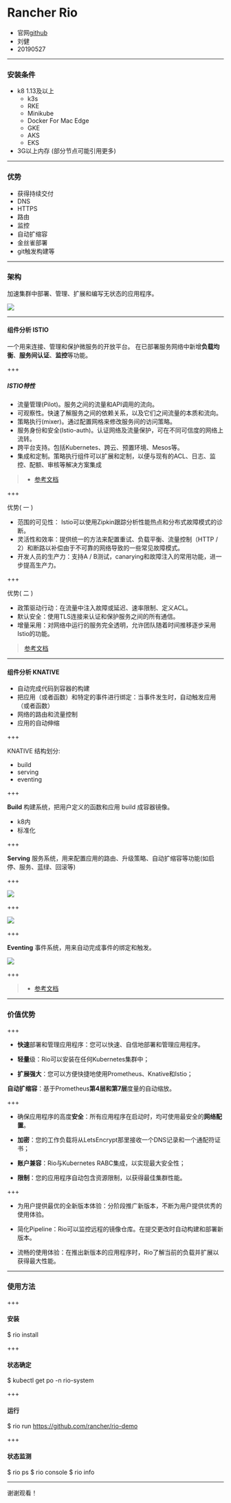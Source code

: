 
# Rancher Rio

- 官网[github](https://github.com/rancher/rio)
- 刘健
- 20190527

--- 

### 安装条件

* k8 1.13及以上
  - k3s
  -  RKE
  -  Minikube
  -  Docker For Mac Edge
  -  GKE
  -  AKS
  -  EKS
* 3G以上内存 (部分节点可能引用更多)

---

### 优势
* 获得持续交付
* DNS
* HTTPS
* 路由
* 监控
* 自动扩缩容
* 金丝雀部署
* git触发构建等

---

### 架构

加速集群中部署、管理、扩展和编写无状态的应用程序。

![](https://oscimg.oschina.net/oscnet/a7af55bd13d3756d16e876284cb2d4ea946.jpg) 

---

#### 组件分析  ISTIO
一个用来连接、管理和保护微服务的开放平台。 
在已部署服务网络中新增**负载均衡**、**服务间认证**、**监控**等功能。

+++

##### ISTIO特性
* 流量管理(Pilot)。服务之间的流量和API调用的流向。
* 可观察性。快速了解服务之间的依赖关系，以及它们之间流量的本质和流向。
* 策略执行(mixer)。通过配置网格来修改服务间的访问策略。
* 服务身份和安全(Istio-auth)。认证网络及流量保护，可在不同可信度的网络上流转。
* 跨平台支持。包括Kubernetes、跨云、预置环境、Mesos等。
* 集成和定制。策略执行组件可以扩展和定制，以便与现有的ACL、日志、监控、配额、审核等解决方案集成

> * [参考文档](https://blog.csdn.net/ythunder/article/details/79842373)

+++

优势( 一 )

* 范围的可见性： Istio可以使用Zipkin跟踪分析性能热点和分布式故障模式的诊断。
* 灵活性和效率：提供统一的方法来配置重试、负载平衡、流量控制（HTTP / 2）和断路以补偿由于不可靠的网络导致的一些常见故障模式。
* 开发人员的生产力：支持A / B测试，canarying和故障注入的常用功能，进一步提高生产力。

+++

优势( 二 )

* 政策驱动行动：在流量中注入故障或延迟、速率限制、定义ACL。
* 默认安全：使用TLS连接来认证和保护服务之间的所有通信。
* 增量采用：对网络中运行的服务完全透明，允许团队随着时间推移逐步采用Istio的功能。

> [参考文档](https://blog.csdn.net/jettery/article/details/73275039)

---

#### 组件分析 KNATIVE

* 自动完成代码到容器的构建
* 把应用（或者函数）和特定的事件进行绑定：当事件发生时，自动触发应用（或者函数）
* 网络的路由和流量控制
* 应用的自动伸缩

+++

KNATIVE 结构划分:

* build
* serving
* eventing
    
+++

**Build**
    构建系统，把用户定义的函数和应用 build 成容器镜像。

* k8内
* 标准化

+++

**Serving**
    服务系统，用来配置应用的路由、升级策略、自动扩缩容等功能(如启停、服务、蓝绿、回滚等)

+++

 ![](media/15589407273063.jpg)

+++

![](media/15589408457238.jpg)

+++

**Eventing**
    事件系统，用来自动完成事件的绑定和触发。

 ![](media/15589408835381.jpg)

+++

> * [参考文档](https://cizixs.com/2018/08/25/knative-serverless-platform/)

---

### 价值优势

+++

* **快速**部署和管理应用程序：您可以快速、自信地部署和管理应用程序。

* **轻量**级：Rio可以安装在任何Kubernetes集群中；

* **扩展强大**：您可以方便快捷地使用Prometheus、Knative和Istio；

**自动扩缩容**：基于Prometheus**第4层和第7层**度量的自动缩放。

+++

* 确保应用程序的高度**安全**：所有应用程序在启动时，均可使用最安全的**网络配置**。

* **加密**：您的工作负载将从LetsEncrypt那里接收一个DNS记录和一个通配符证书；

* **账户兼容**：Rio与Kubernetes RABC集成，以实现最大安全性；

* **限制**：您的应用程序自动包含资源限制，以获得最佳集群性能。

+++

* 为用户提供最优的全新版本体验：分阶段推广新版本，不断为用户提供优秀的使用体验。

* 简化Pipeline：Rio可以监控远程的镜像仓库。在提交更改时自动构建和部署新版本。

* 流畅的使用体验：在推出新版本的应用程序时，Rio了解当前的负载并扩展以获得最大性能。

--- 

### 使用方法

+++
#### 安装
$ rio install

+++

#### 状态确定
$ kubectl get po -n rio-system

+++

#### 运行
$ rio run https://github.com/rancher/rio-demo

+++

#### 状态监测
$ rio ps
$ rio console
$ rio info

---

谢谢观看！




